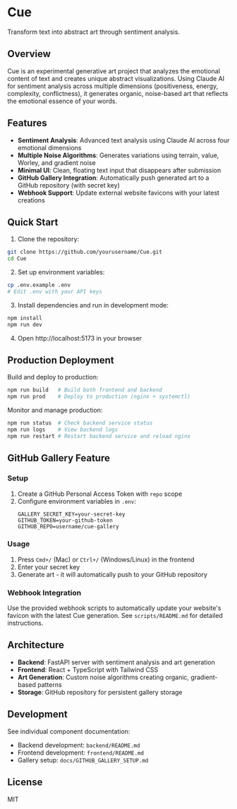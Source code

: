 # Cue

Transform text into abstract art through sentiment analysis.

## Overview

Cue is an experimental generative art project that analyzes the emotional content of text and creates unique abstract visualizations. Using Claude AI for sentiment analysis across multiple dimensions (positiveness, energy, complexity, conflictness), it generates organic, noise-based art that reflects the emotional essence of your words.

## Features

- **Sentiment Analysis**: Advanced text analysis using Claude AI across four emotional dimensions
- **Multiple Noise Algorithms**: Generates variations using terrain, value, Worley, and gradient noise
- **Minimal UI**: Clean, floating text input that disappears after submission
- **GitHub Gallery Integration**: Automatically push generated art to a GitHub repository (with secret key)
- **Webhook Support**: Update external website favicons with your latest creations

## Quick Start

1. Clone the repository:
```bash
git clone https://github.com/yourusername/Cue.git
cd Cue
```

2. Set up environment variables:
```bash
cp .env.example .env
# Edit .env with your API keys
```

3. Install dependencies and run in development mode:
```bash
npm install
npm run dev
```

4. Open http://localhost:5173 in your browser

## Production Deployment

Build and deploy to production:
```bash
npm run build   # Build both frontend and backend
npm run prod    # Deploy to production (nginx + systemctl)
```

Monitor and manage production:
```bash
npm run status  # Check backend service status
npm run logs    # View backend logs
npm run restart # Restart backend service and reload nginx
```

## GitHub Gallery Feature

### Setup

1. Create a GitHub Personal Access Token with `repo` scope
2. Configure environment variables in `.env`:
   ```
   GALLERY_SECRET_KEY=your-secret-key
   GITHUB_TOKEN=your-github-token
   GITHUB_REPO=username/cue-gallery
   ```

### Usage

1. Press `Cmd+/` (Mac) or `Ctrl+/` (Windows/Linux) in the frontend
2. Enter your secret key
3. Generate art - it will automatically push to your GitHub repository

### Webhook Integration

Use the provided webhook scripts to automatically update your website's favicon with the latest Cue generation. See `scripts/README.md` for detailed instructions.

## Architecture

- **Backend**: FastAPI server with sentiment analysis and art generation
- **Frontend**: React + TypeScript with Tailwind CSS
- **Art Generation**: Custom noise algorithms creating organic, gradient-based patterns
- **Storage**: GitHub repository for persistent gallery storage

## Development

See individual component documentation:
- Backend development: `backend/README.md`
- Frontend development: `frontend/README.md`
- Gallery setup: `docs/GITHUB_GALLERY_SETUP.md`

## License

MIT
